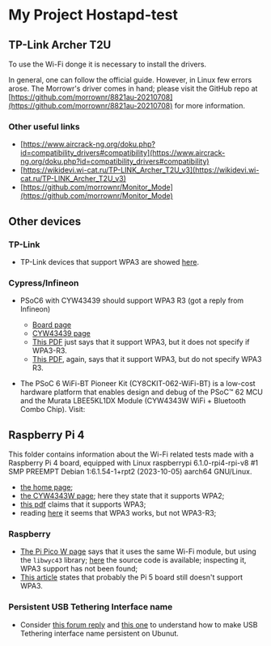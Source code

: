 # My Project Hostapd-test
## TP-Link Archer T2U

To use the Wi-Fi donge it is necessary to install the drivers.

In general, one can follow the official guide. However, in Linux few errors arose.
The Morrowr's driver comes in hand; please visit the GitHub repo at [https://github.com/morrownr/8821au-20210708](https://github.com/morrownr/8821au-20210708) for more information.

### Other useful links

- [https://www.aircrack-ng.org/doku.php?id=compatibility_drivers#compatibility](https://www.aircrack-ng.org/doku.php?id=compatibility_drivers#compatibility)
- [https://wikidevi.wi-cat.ru/TP-LINK_Archer_T2U_v3](https://wikidevi.wi-cat.ru/TP-LINK_Archer_T2U_v3)
- [https://github.com/morrownr/Monitor_Mode](https://github.com/morrownr/Monitor_Mode)

## Other devices

### TP-Link

- TP-Link devices that support WPA3 are showed [here](https://www.tp-link.com/ae/wpa3/product-list/).

### Cypress/Infineon

- PSoC6 with CYW43439 should support WPA3 R3 (got a reply from Infineon)

    - [Board page](https://www.infineon.com/cms/en/product/evaluation-boards/cy8cproto-062s2-43439/)
    - [CYW43439 page](https://www.infineon.com/cms/en/product/wireless-connectivity/airoc-wi-fi-plus-bluetooth-combos/wi-fi-4-802.11n/cyw43439/)
    - [This PDF](https://www.infineon.com/dgdl/Infineon-Wireless_Module_Partners_Selector_Guide-ProductSelectionGuide-v02_00-EN.pdf?fileId=8ac78c8c82ce56640183184a05d72e5a) just says that it support WPA3, but it does not specify if WPA3-R3.
    - [This PDF](https://www.infineon.com/dgdl/Infineon-CYW43439-DataSheet-v05_00-EN.pdf?fileId=8ac78c8c8929aa4d01893ee30e391f7a), again, says that it support WPA3, but do not specify WPA3 R3.

- The PSoC 6 WiFi-BT Pioneer Kit (CY8CKIT-062-WiFi-BT) is a low-cost hardware platform that enables design and debug of the PSoC™ 62 MCU and the Murata LBEE5KL1DX Module (CYW4343W WiFi + Bluetooth Combo Chip).
    Visit:

## Raspberry Pi 4
This folder contains information about the Wi-Fi related tests made with a Raspberry Pi 4 board, equipped with Linux raspberrypi 6.1.0-rpi4-rpi-v8 #1 SMP PREEMPT Debian 1:6.1.54-1+rpt2 (2023-10-05) aarch64 GNU/Linux.
    
- [the home page](https://www.infineon.com/cms/en/product/evaluation-boards/cy8ckit-062-wifi-bt/);
- [the CYW4343W page](https://www.infineon.com/cms/en/product/wireless-connectivity/airoc-wi-fi-plus-bluetooth-combos/wi-fi-4-802.11n/cyw4343w/); here they state that it supports WPA2;
- [this pdf](https://www.infineon.com/dgdl/Infineon-CYW4343W_Single-chip_ultra-low_power_IEEE_802.11b_g_nMAC_baseband_radio_with_integrated_Bluetooth_4.2_for_IoT_applications-ProductBrief-v03_00-EN.pdf?fileId=8ac78c8c7d0d8da4017d0f6643ff542e) claims that it supports WPA3;
- reading [here](https://iotexpert.com/category/devkits/cy8ckit-062-wifi-bt/) it seems that WPA3 works, but not WPA3-R3;

### Raspberry

- [The Pi Pico W page](https://www.raspberrypi.com/documentation/microcontrollers/raspberry-pi-pico.html) says that it uses the same Wi-Fi module, but using the `libwyc43` library; [here](https://github.com/georgerobotics/cyw43-driver/tree/195dfcc10bb6f379e3dea45147590db2203d3c7b/src) the source code is available; inspecting it, WPA3 support has not been found;
- [This article](https://rachelbythebay.com/w/2023/11/06/wpa3/) states that probably the Pi 5 board still doesn't support WPA3.
    
### Persistent USB Tethering Interface name

- Consider [this forum reply](https://unix.stackexchange.com/questions/750214/disable-udev-renaming-for-android-usb-tethering-using-randon-macs) and [this one](https://unix.stackexchange.com/questions/726258/consistent-persistent-network-connection-naming-like-udev) to understand how to make USB Tethering interface name persistent on Ubunut.
